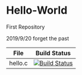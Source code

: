 # Hello-World
First Repository

2019/9/20 forget the past 

File|Build Status
---|---
    hello.c | [![Build Status](https://travis-ci.com/kitsch2019/Hello-World.svg?branch=master)](https://travis-ci.com/kitsch2019/Hello-World)
